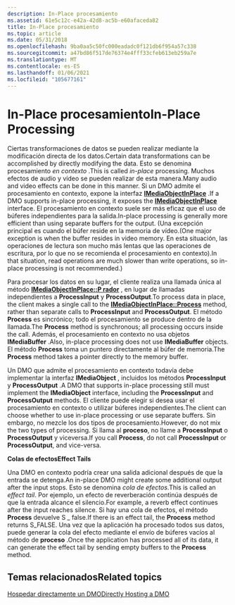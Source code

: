 ```yaml
---
description: In-Place procesamiento
ms.assetid: 61e5c12c-e42a-42d8-ac5b-e60afaceda82
title: In-Place procesamiento
ms.topic: article
ms.date: 05/31/2018
ms.openlocfilehash: 9ba0aa5c50fc000eadadc0f121db6f954a57c338
ms.sourcegitcommit: a47bd86f517de76374e4fff33cfeb613eb259a7e
ms.translationtype: MT
ms.contentlocale: es-ES
ms.lasthandoff: 01/06/2021
ms.locfileid: "105677161"
---
```

# <a name="in-place-processing"></a><span data-ttu-id="e6aac-103">In-Place procesamiento</span><span class="sxs-lookup"><span data-stu-id="e6aac-103">In-Place Processing</span></span>

<span data-ttu-id="e6aac-104">Ciertas transformaciones de datos se pueden realizar mediante la modificación directa de los datos.</span><span class="sxs-lookup"><span data-stu-id="e6aac-104">Certain data transformations can be accomplished by directly modifying the data.</span></span> <span data-ttu-id="e6aac-105">Esto se denomina procesamiento *en contexto* .</span><span class="sxs-lookup"><span data-stu-id="e6aac-105">This is called *in-place* processing.</span></span> <span data-ttu-id="e6aac-106">Muchos efectos de audio y vídeo se pueden realizar de esta manera.</span><span class="sxs-lookup"><span data-stu-id="e6aac-106">Many audio and video effects can be done in this manner.</span></span> <span data-ttu-id="e6aac-107">Si un DMO admite el procesamiento en contexto, expone la interfaz [**IMediaObjectInPlace**](/previous-versions/windows/desktop/api/Mediaobj/nn-mediaobj-imediaobjectinplace) .</span><span class="sxs-lookup"><span data-stu-id="e6aac-107">If a DMO supports in-place processing, it exposes the [**IMediaObjectInPlace**](/previous-versions/windows/desktop/api/Mediaobj/nn-mediaobj-imediaobjectinplace) interface.</span></span> <span data-ttu-id="e6aac-108">El procesamiento en contexto suele ser más eficaz que el uso de búferes independientes para la salida.</span><span class="sxs-lookup"><span data-stu-id="e6aac-108">In-place processing is generally more efficient than using separate buffers for the output.</span></span> <span data-ttu-id="e6aac-109">(Una excepción principal es cuando el búfer reside en la memoria de vídeo.</span><span class="sxs-lookup"><span data-stu-id="e6aac-109">(One major exception is when the buffer resides in video memory.</span></span> <span data-ttu-id="e6aac-110">En esta situación, las operaciones de lectura son mucho más lentas que las operaciones de escritura, por lo que no se recomienda el procesamiento en contexto).</span><span class="sxs-lookup"><span data-stu-id="e6aac-110">In that situation, read operations are much slower than write operations, so in-place processing is not recommended.)</span></span>

<span data-ttu-id="e6aac-111">Para procesar los datos en su lugar, el cliente realiza una llamada única al método [**IMediaObjectInPlace::P rador**](/previous-versions/windows/desktop/api/Mediaobj/nf-mediaobj-imediaobjectinplace-process) , en lugar de llamadas independientes a **ProcessInput** y **ProcessOutput**.</span><span class="sxs-lookup"><span data-stu-id="e6aac-111">To process data in place, the client makes a single call to the [**IMediaObjectInPlace::Process**](/previous-versions/windows/desktop/api/Mediaobj/nf-mediaobj-imediaobjectinplace-process) method, rather than separate calls to **ProcessInput** and **ProcessOutput**.</span></span> <span data-ttu-id="e6aac-112">El método **Process** es sincrónico; todo el procesamiento se produce dentro de la llamada.</span><span class="sxs-lookup"><span data-stu-id="e6aac-112">The **Process** method is synchronous; all processing occurs inside the call.</span></span> <span data-ttu-id="e6aac-113">Además, el procesamiento en contexto no usa objetos **IMediaBuffer** .</span><span class="sxs-lookup"><span data-stu-id="e6aac-113">Also, in-place processing does not use **IMediaBuffer** objects.</span></span> <span data-ttu-id="e6aac-114">El método **Process** toma un puntero directamente al búfer de memoria.</span><span class="sxs-lookup"><span data-stu-id="e6aac-114">The **Process** method takes a pointer directly to the memory buffer.</span></span>

<span data-ttu-id="e6aac-115">Un DMO que admite el procesamiento en contexto todavía debe implementar la interfaz **IMediaObject** , incluidos los métodos **ProcessInput** y **ProcessOutput** .</span><span class="sxs-lookup"><span data-stu-id="e6aac-115">A DMO that supports in-place processing still must implement the **IMediaObject** interface, including the **ProcessInput** and **ProcessOutput** methods.</span></span> <span data-ttu-id="e6aac-116">El cliente puede elegir si desea usar el procesamiento en contexto o utilizar búferes independientes.</span><span class="sxs-lookup"><span data-stu-id="e6aac-116">The client can choose whether to use in-place processing or use separate buffers.</span></span> <span data-ttu-id="e6aac-117">Sin embargo, no mezcle los dos tipos de procesamiento.</span><span class="sxs-lookup"><span data-stu-id="e6aac-117">However, do not mix the two types of processing.</span></span> <span data-ttu-id="e6aac-118">Si llama al **proceso**, no llame a **ProcessInput** o **ProcessOutput** y viceversa.</span><span class="sxs-lookup"><span data-stu-id="e6aac-118">If you call **Process**, do not call **ProcessInput** or **ProcessOutput**, and vice-versa.</span></span>

<span data-ttu-id="e6aac-119">**Colas de efectos**</span><span class="sxs-lookup"><span data-stu-id="e6aac-119">**Effect Tails**</span></span>

<span data-ttu-id="e6aac-120">Una DMO en contexto podría crear una salida adicional después de que la entrada se detenga.</span><span class="sxs-lookup"><span data-stu-id="e6aac-120">An in-place DMO might create some additional output after the input stops.</span></span> <span data-ttu-id="e6aac-121">Esto se denomina *cola de efectos*.</span><span class="sxs-lookup"><span data-stu-id="e6aac-121">This is called an *effect tail*.</span></span> <span data-ttu-id="e6aac-122">Por ejemplo, un efecto de reverberación continúa después de que la entrada alcance el silencio.</span><span class="sxs-lookup"><span data-stu-id="e6aac-122">For example, a reverb effect continues after the input reaches silence.</span></span> <span data-ttu-id="e6aac-123">Si hay una cola de efectos, el método **Process** devuelve S \_ false.</span><span class="sxs-lookup"><span data-stu-id="e6aac-123">If there is an effect tail, the **Process** method returns S\_FALSE.</span></span> <span data-ttu-id="e6aac-124">Una vez que la aplicación ha procesado todos sus datos, puede generar la cola del efecto mediante el envío de búferes vacíos al método de **proceso** .</span><span class="sxs-lookup"><span data-stu-id="e6aac-124">Once the application has processed all of its data, it can generate the effect tail by sending empty buffers to the **Process** method.</span></span>

## <a name="related-topics"></a><span data-ttu-id="e6aac-125">Temas relacionados</span><span class="sxs-lookup"><span data-stu-id="e6aac-125">Related topics</span></span>

<dl> <dt>

[<span data-ttu-id="e6aac-126">Hospedar directamente un DMO</span><span class="sxs-lookup"><span data-stu-id="e6aac-126">Directly Hosting a DMO</span></span>](directly-hosting-a-dmo.md)
</dt> </dl>

 

 



